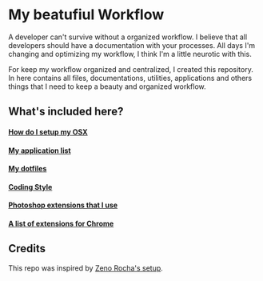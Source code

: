 # My beatufiul Workflow

A developer can't survive without a organized workflow. I believe that all developers should have a documentation with your processes. All days I'm changing and optimizing my workflow, I think I'm a little neurotic with this.

For keep my workflow organized and centralized, I created this repository. In here contains all files, documentations, utilities, applications and others things that I need to keep a beauty and organized workflow.

## What's included here?

#### [How do I setup my OSX](setup-osx.md)
#### [My application list](apps.md)
#### [My dotfiles](/dotfiles)
#### [Coding Style](/coding-style)
#### [Photoshop extensions that I use]()
#### [A list of extensions for Chrome]()

## Credits

This repo was inspired by [Zeno Rocha's setup](https://gist.github.com/zenorocha/7159780).